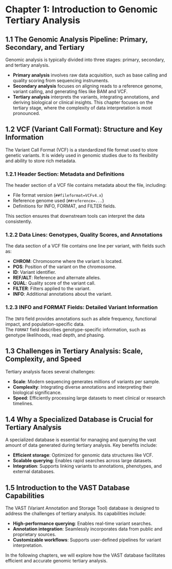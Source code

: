# Chapter 1: Introduction to Genomic Tertiary Analysis

## 1.1 The Genomic Analysis Pipeline: Primary, Secondary, and Tertiary

Genomic analysis is typically divided into three stages: primary, secondary, and tertiary analysis.  
- **Primary analysis** involves raw data acquisition, such as base calling and quality scoring from sequencing instruments.  
- **Secondary analysis** focuses on aligning reads to a reference genome, variant calling, and generating files like BAM and VCF.  
- **Tertiary analysis** interprets the variants, integrating annotations, and deriving biological or clinical insights. This chapter focuses on the tertiary stage, where the complexity of data interpretation is most pronounced.

## 1.2 VCF (Variant Call Format): Structure and Key Information

The Variant Call Format (VCF) is a standardized file format used to store genetic variants. It is widely used in genomic studies due to its flexibility and ability to store rich metadata.

### 1.2.1 Header Section: Metadata and Definitions

The header section of a VCF file contains metadata about the file, including:  
- File format version (`##fileformat=VCFv4.x`)  
- Reference genome used (`##reference=...`)  
- Definitions for INFO, FORMAT, and FILTER fields.  

This section ensures that downstream tools can interpret the data consistently.

### 1.2.2 Data Lines: Genotypes, Quality Scores, and Annotations

The data section of a VCF file contains one line per variant, with fields such as:  
- **CHROM**: Chromosome where the variant is located.  
- **POS**: Position of the variant on the chromosome.  
- **ID**: Variant identifier.  
- **REF/ALT**: Reference and alternate alleles.  
- **QUAL**: Quality score of the variant call.  
- **FILTER**: Filters applied to the variant.  
- **INFO**: Additional annotations about the variant.  

### 1.2.3 INFO and FORMAT Fields: Detailed Variant Information

The `INFO` field provides annotations such as allele frequency, functional impact, and population-specific data.  
The `FORMAT` field describes genotype-specific information, such as genotype likelihoods, read depth, and phasing.

## 1.3 Challenges in Tertiary Analysis: Scale, Complexity, and Speed

Tertiary analysis faces several challenges:  
- **Scale**: Modern sequencing generates millions of variants per sample.  
- **Complexity**: Integrating diverse annotations and interpreting their biological significance.  
- **Speed**: Efficiently processing large datasets to meet clinical or research timelines.

## 1.4 Why a Specialized Database is Crucial for Tertiary Analysis

A specialized database is essential for managing and querying the vast amount of data generated during tertiary analysis. Key benefits include:  
- **Efficient storage**: Optimized for genomic data structures like VCF.  
- **Scalable querying**: Enables rapid searches across large datasets.  
- **Integration**: Supports linking variants to annotations, phenotypes, and external databases.

## 1.5 Introduction to the VAST Database Capabilities

The VAST (Variant Annotation and Storage Tool) database is designed to address the challenges of tertiary analysis. Its capabilities include:  
- **High-performance querying**: Enables real-time variant searches.  
- **Annotation integration**: Seamlessly incorporates data from public and proprietary sources.  
- **Customizable workflows**: Supports user-defined pipelines for variant interpretation.  

In the following chapters, we will explore how the VAST database facilitates efficient and accurate genomic tertiary analysis.